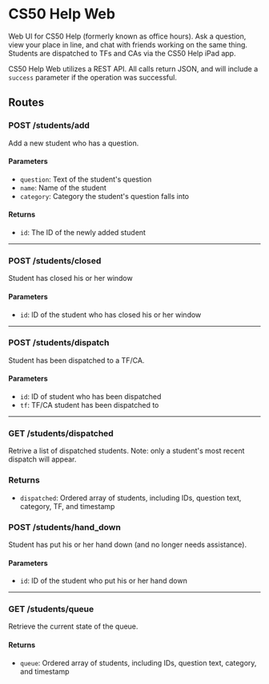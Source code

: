 CS50 Help Web
=============

Web UI for CS50 Help (formerly known as office hours). Ask a question, view your place in line, and chat with friends working on the same thing. Students are dispatched to TFs and CAs via the CS50 Help iPad app.

CS50 Help Web utilizes a REST API. All calls return JSON, and will include a `success` parameter if the operation was successful.

## Routes

### POST /students/add 
Add a new student who has a question.
#### Parameters
* `question`: Text of the student's question
* `name`: Name of the student
* `category`: Category the student's question falls into

#### Returns
* `id`: The ID of the newly added student

***

### POST /students/closed
Student has closed his or her window
#### Parameters
* `id`: ID of the student who has closed his or her window

***

### POST /students/dispatch
Student has been dispatched to a TF/CA.
#### Parameters
* `id`: ID of student who has been dispatched
* `tf`: TF/CA student has been dispatched to

***

### GET /students/dispatched
Retrive a list of dispatched students. Note: only a student's most recent dispatch will appear.
### Returns
* `dispatched`: Ordered array of students, including IDs, question text, category, TF, and timestamp

### POST /students/hand_down
Student has put his or her hand down (and no longer needs assistance).
#### Parameters
* `id`: ID of the student who put his or her hand down

***

### GET /students/queue
Retrieve the current state of the queue.
#### Returns
* `queue`: Ordered array of students, including IDs, question text, category, and timestamp

